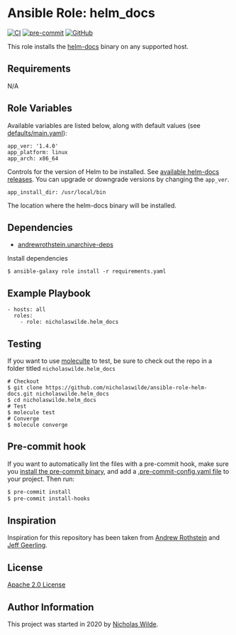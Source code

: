 # Ansible Role: helm_docs

[![CI](https://github.com/nicholaswilde/ansible-role-helm-docs/workflows/CI/badge.svg?event=push)](https://github.com/nicholaswilde/ansible-role-helm-docs/actions?query=workflow%3ACI)
[![pre-commit](https://img.shields.io/badge/pre--commit-enabled-brightgreen?logo=pre-commit&logoColor=white)](https://github.com/pre-commit/pre-commit)
[![GitHub](https://img.shields.io/github/license/nicholaswilde/ansible-role-helm-docs)](https://github.com/nicholaswilde/ansible-role-helm-docs/blob/main/LICENSE)

This role installs the [helm-docs](https://github.com/norwoodj/helm-docs/) binary on any supported host.

## Requirements

N/A

## Role Variables

Available variables are listed below, along with default values (see [defaults/main.yaml](./defaults/main.yaml)):

    app_ver: '1.4.0'
    app_platform: linux
    app_arch: x86_64

Controls for the version of Helm to be installed. See [available helm-docs releases](https://github.com/norwoodj/helm-docs/releases/). You can upgrade or downgrade versions by changing the `app_ver`.

    app_install_dir: /usr/local/bin

The location where the helm-docs binary will be installed.

## Dependencies

- [andrewrothstein.unarchive-deps](https://galaxy.ansible.com/andrewrothstein/unarchive-deps)

Install dependencies

    $ ansible-galaxy role install -r requirements.yaml

## Example Playbook

    - hosts: all
      roles:
        - role: nicholaswilde.helm_docs

## Testing

If you want to use [moleculte](https://molecule.readthedocs.io/en/latest/installation.html) to test, be sure to check out the repo in a folder titled `nicholaswilde.helm_docs`

```
# Checkout
$ git clone https://github.com/nicholaswilde/ansible-role-helm-docs.git nicholaswilde.helm_docs
$ cd nicholaswilde.helm_docs
# Test
$ molecule test
# Converge
$ molecule converge
```

## Pre-commit hook

If you want to automatically lint the files with a pre-commit hook, make sure you
[install the pre-commit binary](https://pre-commit.com/#install), and add a [.pre-commit-config.yaml file](./.pre-commit-config.yaml)
to your project. Then run:

```bash
$ pre-commit install
$ pre-commit install-hooks
```

## Inspiration

Inspiration for this repository has been taken from [Andrew Rothstein](https://github.com/andrewrothstein) and [Jeff Geerling](https://github.com/geerlingguy/).

## License

[Apache 2.0 License](./LICENSE)

## Author Information

This project was started in 2020 by [Nicholas Wilde](https://github.com/nicholaswilde/).
